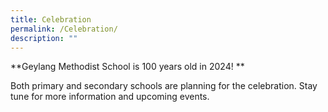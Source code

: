 ```yaml
---
title: Celebration
permalink: /Celebration/
description: ""
---
```


**Geylang Methodist School is 100 years old in 2024! **

Both primary and secondary schools are planning for the celebration. Stay tune for more information and upcoming events.